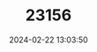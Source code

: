 ---
title: "23156"
category: "Xiphophorus couchianus"
draft: false
date: 2024-02-22 13:03:50
languages:
  English: ["Platy Monterrey", "Monterrey Platyfish"]
  French: ["Porte-épée De Monterrey"]
  Spanish; Castilian: ["Xifo de Couch"]
---